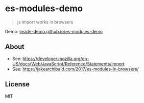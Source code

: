# es-modules-demo

> js import works in browsers

Demo: [inside-demo.github.io/es-modules-demo][demo]

## About

- See: https://developer.mozilla.org/en-US/docs/Web/JavaScript/Reference/Statements/import
- See: https://jakearchibald.com/2017/es-modules-in-browsers/


## License
MIT

[demo]: https://inside-demo.github.io/es-modules-demo
